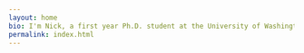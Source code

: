 ```yaml
---
layout: home
bio: I'm Nick, a first year Ph.D. student at the University of Washington in Seattle. I work on human-robot interaction and interactive machine learning with the [Human-Centered Robotics Lab](https://hcrlab.cs.washington.edu). Previously, I was a student at UT Austin, where I worked on transfer learning and service robots with the [Building Wide Intelligence](http://www.cs.utexas.edu/~larg/bwi_web/) project and helped students in the Autonomous Intelligent Robotics research stream. Outside of class, I'm a violinist, [photographer](https://flickr.com/photos/nickwalker-us), and [runner](https://www.strava.com/athletes/35387878).
permalink: index.html
---
```

